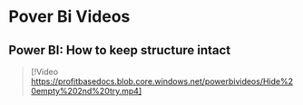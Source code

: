 # Pover Bi Videos
## Power BI: How to keep structure intact

> [!Video https://profitbasedocs.blob.core.windows.net/powerbivideos/Hide%20empty%202nd%20try.mp4]

 <br/>
